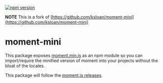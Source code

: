 [![npm version](https://badge.fury.io/js/@intabulas/moment-mini.svg)](https://badge.fury.io/js/@intabulas/moment-mini)

**NOTE** This is a fork of [https://github.com/ksloan/moment-mini](https://github.com/ksloan/moment-mini)

# moment-mini

This package exposes [moment.min.js](https://github.com/moment/moment/blob/develop/min/moment.min.js) as an npm module so you can import/require the minified version of moment into your projects without the bloat of the locales.

This package will follow the [moment.js releases](https://github.com/moment/moment/releases).
